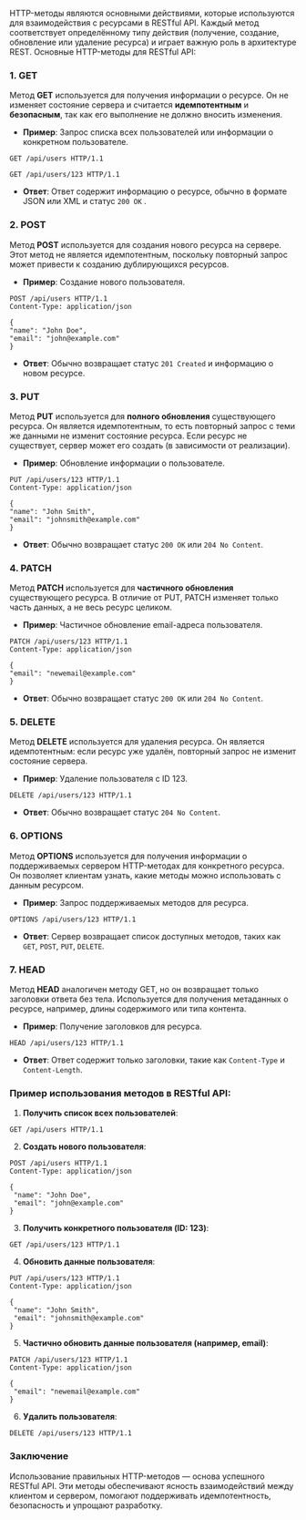 HTTP-методы являются основными действиями, которые используются для взаимодействия с ресурсами в RESTful API. Каждый метод соответствует определённому типу действия (получение, создание, обновление или удаление ресурса) и играет важную роль в архитектуре REST. Основные HTTP-методы для RESTful API:

### 1. **GET**
Метод **GET** используется для получения информации о ресурсе. Он не изменяет состояние сервера и считается **идемпотентным** и **безопасным**, так как его выполнение не должно вносить изменения.

- **Пример**: Запрос списка всех пользователей или информации о конкретном пользователе.
```http
GET /api/users HTTP/1.1
```
```http
GET /api/users/123 HTTP/1.1
```
- **Ответ**: Ответ содержит информацию о ресурсе, обычно в формате JSON или XML и статус `200 OK` .
### 2. **POST**
Метод **POST** используется для создания нового ресурса на сервере. Этот метод не является идемпотентным, поскольку повторный запрос может привести к созданию дублирующихся ресурсов.

- **Пример**: Создание нового пользователя.
```http
POST /api/users HTTP/1.1
Content-Type: application/json

{
"name": "John Doe",
"email": "john@example.com"
}
```
- **Ответ**: Обычно возвращает статус `201 Created` и информацию о новом ресурсе.
### 3. **PUT**
Метод **PUT** используется для **полного обновления** существующего ресурса. Он является идемпотентным, то есть повторный запрос с теми же данными не изменит состояние ресурса. Если ресурс не существует, сервер может его создать (в зависимости от реализации).

- **Пример**: Обновление информации о пользователе.
```http
PUT /api/users/123 HTTP/1.1
Content-Type: application/json

{
"name": "John Smith",
"email": "johnsmith@example.com"
}
```
- **Ответ**: Обычно возвращает статус `200 OK` или `204 No Content`.
### 4. **PATCH**
Метод **PATCH** используется для **частичного обновления** существующего ресурса. В отличие от PUT, PATCH изменяет только часть данных, а не весь ресурс целиком.

- **Пример**: Частичное обновление email-адреса пользователя.
```http
PATCH /api/users/123 HTTP/1.1
Content-Type: application/json

{
"email": "newemail@example.com"
}
```
- **Ответ**: Обычно возвращает статус `200 OK` или `204 No Content`.
### 5. **DELETE**
Метод **DELETE** используется для удаления ресурса. Он является идемпотентным: если ресурс уже удалён, повторный запрос не изменит состояние сервера.

- **Пример**: Удаление пользователя с ID 123.
```http
DELETE /api/users/123 HTTP/1.1
```
- **Ответ**: Обычно возвращает статус `204 No Content`.
### 6. **OPTIONS**
Метод **OPTIONS** используется для получения информации о поддерживаемых сервером HTTP-методах для конкретного ресурса. Он позволяет клиентам узнать, какие методы можно использовать с данным ресурсом.

- **Пример**: Запрос поддерживаемых методов для ресурса.
```http
OPTIONS /api/users/123 HTTP/1.1
```
- **Ответ**: Сервер возвращает список доступных методов, таких как `GET`, `POST`, `PUT`, `DELETE`.

### 7. **HEAD**
Метод **HEAD** аналогичен методу GET, но он возвращает только заголовки ответа без тела. Используется для получения метаданных о ресурсе, например, длины содержимого или типа контента.

- **Пример**: Получение заголовков для ресурса.
```http
HEAD /api/users/123 HTTP/1.1
```
- **Ответ**: Ответ содержит только заголовки, такие как `Content-Type` и `Content-Length`.

### Пример использования методов в RESTful API:

1. **Получить список всех пользователей**:
```http
GET /api/users HTTP/1.1
```
2. **Создать нового пользователя**:
```http
POST /api/users HTTP/1.1
Content-Type: application/json

{
 "name": "John Doe",
 "email": "john@example.com"
}
```
3. **Получить конкретного пользователя (ID: 123)**:
```http
GET /api/users/123 HTTP/1.1
```
4. **Обновить данные пользователя**:
```http
PUT /api/users/123 HTTP/1.1
Content-Type: application/json

{
 "name": "John Smith",
 "email": "johnsmith@example.com"
}
```
5. **Частично обновить данные пользователя (например, email)**:
```http
PATCH /api/users/123 HTTP/1.1
Content-Type: application/json

{
 "email": "newemail@example.com"
}
```
6. **Удалить пользователя**:
```http
DELETE /api/users/123 HTTP/1.1
```
### Заключение

Использование правильных HTTP-методов — основа успешного RESTful API. Эти методы обеспечивают ясность взаимодействий между клиентом и сервером, помогают поддерживать идемпотентность, безопасность и упрощают разработку.
